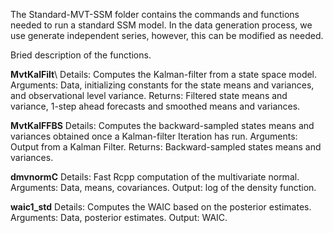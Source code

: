 The Standard-MVT-SSM folder contains the commands and functions needed to run a standard SSM model.
In the data generation process, we use generate independent series, however, this can be modified as needed.


Bried description of the functions.


**MvtKalFilt**\\
Details: Computes the Kalman-filter from a state space model.
Arguments: Data, initializing constants for the state means and variances, and observational level variance.
Returns: Filtered state means and variance, 1-step ahead forecasts and smoothed means and variances.


**MvtKalFFBS**
Details: Computes the backward-sampled states means and variances obtained once a Kalman-filter Iteration has run.
Arguments: Output from a Kalman Filter.
Returns: Backward-sampled states means and variances.

**dmvnormC**
Details: Fast Rcpp computation of the multivariate normal.
Arguments: Data, means, covariances.
Output: log of the density function.

**waic1_std**
Details: Computes the WAIC based on the posterior estimates.
Arguments: Data, posterior estimates.
Output: WAIC.

